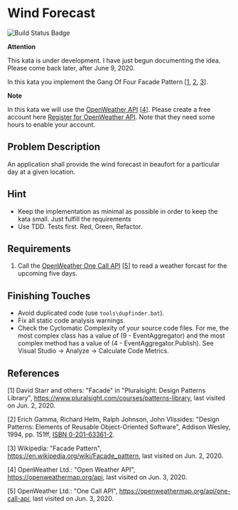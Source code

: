 # Wind Forecast

![Build Status Badge](https://github.com/wonderbird/kata-gof-pattern-facade-windforecast/workflows/.NET%20Core/badge.svg)

**Attention**

This kata is under development. I have just begun documenting the idea. Please come back later, after June 9, 2020.

In this kata you implement the Gang Of Four Facade Pattern [[1](#ref-1), [2](#ref-2), [3](#ref-3)].

**Note**

In this kata we will use the [OpenWeather API](https://openweathermap.org/api) [[4](#ref-4)]. Please create a free account here [Register for OpenWeather API](https://home.openweathermap.org/users/sign_up). Note that they need some hours to enable your account.

## Problem Description

An application shall provide the wind forecast in beaufort for a particular day at a given location.

## Hint

- Keep the implementation as minimal as possible in order to keep the kata small. Just fulfill the requirements
- Use TDD. Tests first. Red, Green, Refactor.

## Requirements

1. Call the [OpenWeather One Call API](https://openweathermap.org/api/one-call-api) [[5](#ref-5)] to read a weather forcast for the upcoming five days.

## Finishing Touches

- Avoid duplicated code (use `tools\dupfinder.bat`).
- Fix all static code analysis warnings.
- Check the Cyclomatic Complexity of your source code files. For me, the most complex class has a value of (9 - EventAggregator) and the most complex method has a value of (4 - EventAggregator.Publish). See Visual Studio -> Analyze -> Calculate Code Metrics.

## References

<a name="ref-1">[1]</a> David Starr and others: "Facade" in "Pluralsight: Design Patterns Library", https://www.pluralsight.com/courses/patterns-library, last visited on Jun. 2, 2020.

<a name="ref-2">[2]</a> Erich Gamma, Richard Helm, Ralph Johnson, John Vlissides: "Design Patterns: Elements of Reusable Object-Oriented Software", Addison Wesley, 1994, pp. 151ff, [ISBN 0-201-63361-2](https://en.wikipedia.org/wiki/Special:BookSources/0-201-63361-2).

<a name="ref-3">[3]</a> Wikipedia: "Facade Pattern", https://en.wikipedia.org/wiki/Facade_pattern, last visited on Jun. 2, 2020.

<a name="ref-4">[4]</a> OpenWeather Ltd.: "Open Weather API", https://openweathermap.org/api, last visited on Jun. 3, 2020.

<a name="ref-5">[5]</a> OpenWeather Ltd.: "One Call API", https://openweathermap.org/api/one-call-api, last visited on Jun. 3, 2020.
